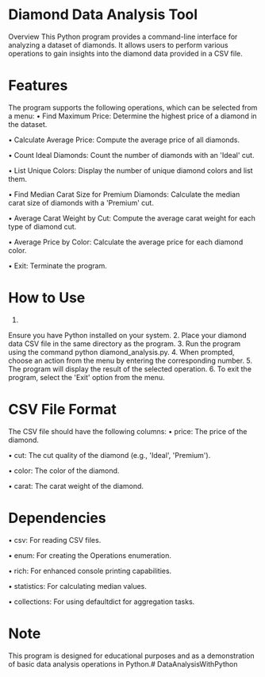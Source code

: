 # Diamond Data Analysis Tool
Overview
This Python program provides a command-line interface for analyzing a dataset of diamonds. It allows users to perform various operations to gain insights into the diamond data provided in a CSV file.

# Features
The program supports the following operations, which can be selected from a menu:
•  Find Maximum Price: Determine the highest price of a diamond in the dataset.

•  Calculate Average Price: Compute the average price of all diamonds.

•  Count Ideal Diamonds: Count the number of diamonds with an 'Ideal' cut.

•  List Unique Colors: Display the number of unique diamond colors and list them.

•  Find Median Carat Size for Premium Diamonds: Calculate the median carat size of diamonds with a 'Premium' cut.

•  Average Carat Weight by Cut: Compute the average carat weight for each type of diamond cut.

•  Average Price by Color: Calculate the average price for each diamond color.

•  Exit: Terminate the program.

# How to Use
1. 
Ensure you have Python installed on your system.
2. 
Place your diamond data CSV file in the same directory as the program.
3. 
Run the program using the command python diamond_analysis.py.
4. 
When prompted, choose an action from the menu by entering the corresponding number.
5. 
The program will display the result of the selected operation.
6. 
To exit the program, select the 'Exit' option from the menu.

# CSV File Format
The CSV file should have the following columns:
•  price: The price of the diamond.

•  cut: The cut quality of the diamond (e.g., 'Ideal', 'Premium').

•  color: The color of the diamond.

•  carat: The carat weight of the diamond.

# Dependencies
•  csv: For reading CSV files.

•  enum: For creating the Operations enumeration.

•  rich: For enhanced console printing capabilities.

•  statistics: For calculating median values.

•  collections: For using defaultdict for aggregation tasks.

# Note
This program is designed for educational purposes and as a demonstration of basic data analysis operations in Python.#   D a t a A n a l y s i s W i t h P y t h o n  
 